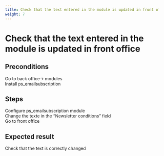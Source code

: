```yaml
---
title: Check that the text entered in the module is updated in front office
weight: 7
---
```


# Check that the text entered in the module is updated in front office

## Preconditions

Go to back office-> modules<br />
Install ps_emailsubscription
## Steps

Configure ps_emailsubscription module<br />
Change the texte in the “Newsletter conditions” field<br />
Go to front office

## Expected result

Check that the text is correctly changed


